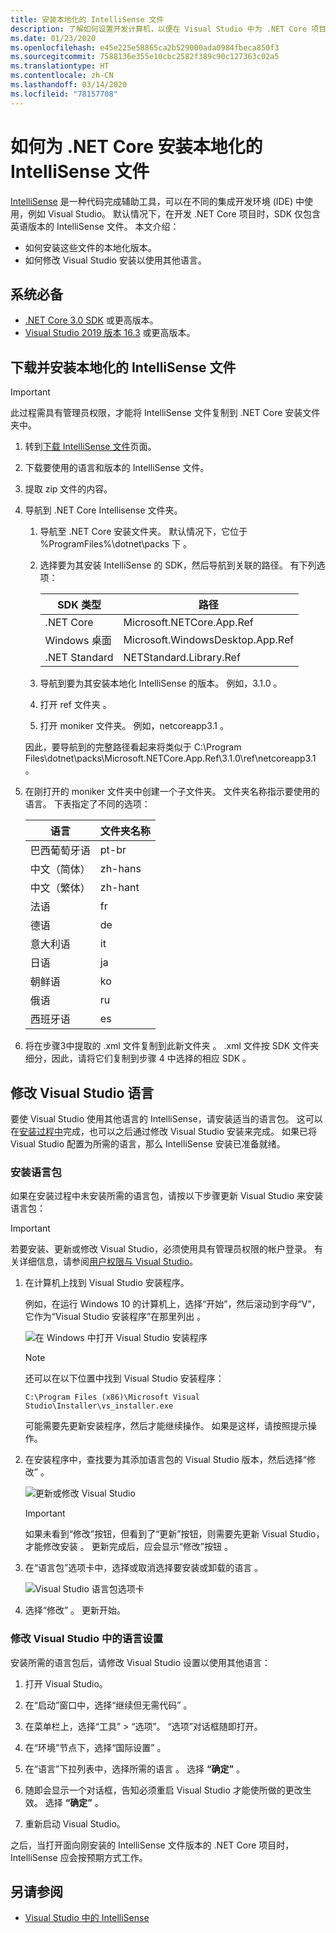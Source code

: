 ```yaml
---
title: 安装本地化的 IntelliSense 文件
description: 了解如何设置开发计算机，以便在 Visual Studio 中为 .NET Core 项目使用本地化的 IntelliSense 文件。
ms.date: 01/23/2020
ms.openlocfilehash: e45e225e58865ca2b529000ada0984fbeca850f3
ms.sourcegitcommit: 7588136e355e10cbc2582f389c90c127363c02a5
ms.translationtype: HT
ms.contentlocale: zh-CN
ms.lasthandoff: 03/14/2020
ms.locfileid: "78157708"
---
```

# <a name="how-to-install-localized-intellisense-files-for-net-core"></a>如何为 .NET Core 安装本地化的 IntelliSense 文件

[IntelliSense](/visualstudio/ide/using-intellisense) 是一种代码完成辅助工具，可以在不同的集成开发环境 (IDE) 中使用，例如 Visual Studio。 默认情况下，在开发 .NET Core 项目时，SDK 仅包含英语版本的 IntelliSense 文件。 本文介绍：

- 如何安装这些文件的本地化版本。
- 如何修改 Visual Studio 安装以使用其他语言。

## <a name="prerequisites"></a>系统必备

- [.NET Core 3.0 SDK](https://dotnet.microsoft.com/download/dotnet-core) 或更高版本。
- [Visual Studio 2019 版本 16.3](https://visualstudio.microsoft.com/downloads/?utm_medium=microsoft&utm_source=docs.microsoft.com&utm_campaign=inline+link&utm_content=download+vs2019) 或更高版本。

## <a name="download-and-install-the-localized-intellisense-files"></a>下载并安装本地化的 IntelliSense 文件

> [!IMPORTANT]
> 此过程需具有管理员权限，才能将 IntelliSense 文件复制到 .NET Core 安装文件夹中。

1. 转到[下载 IntelliSense 文件](https://dotnet.microsoft.com/download/dotnet-core/intellisense)页面。

1. 下载要使用的语言和版本的 IntelliSense 文件。

1. 提取 zip 文件的内容。

1. 导航到 .NET Core Intellisense 文件夹。

   1. 导航至 .NET Core 安装文件夹。 默认情况下，它位于 %ProgramFiles%\dotnet\packs 下  。
   1. 选择要为其安装 IntelliSense 的 SDK，然后导航到关联的路径。 有下列选项：

      | SDK 类型        | 路径                               |
      | --------------- | ---------------------------------- |
      | .NET Core       | Microsoft.NETCore.App.Ref         |
      | Windows 桌面 | Microsoft.WindowsDesktop.App.Ref  |
      | .NET Standard   | NETStandard.Library.Ref           |

   1. 导航到要为其安装本地化 IntelliSense 的版本。 例如，3.1.0  。
   1. 打开 ref 文件夹  。
   1. 打开 moniker 文件夹。 例如，netcoreapp3.1  。

   因此，要导航到的完整路径看起来将类似于 C:\Program Files\dotnet\packs\Microsoft.NETCore.App.Ref\3.1.0\ref\netcoreapp3.1  。

1. 在刚打开的 moniker 文件夹中创建一个子文件夹。 文件夹名称指示要使用的语言。 下表指定了不同的选项：

   | 语言              | 文件夹名称 |
   | --------------------- | ----------- |
   | 巴西葡萄牙语  | pt-br      |
   | 中文（简体）  | zh-hans    |
   | 中文（繁体） | zh-hant    |
   | 法语                | fr         |
   | 德语                | de         |
   | 意大利语               | it         |
   | 日语              | ja         |
   | 朝鲜语                | ko         |
   | 俄语               | ru         |
   | 西班牙语               | es         |

1. 将在步骤3中提取的 .xml 文件复制到此新文件夹  。 .xml 文件按 SDK 文件夹细分，因此，请将它们复制到步骤 4 中选择的相应 SDK  。

## <a name="modify-visual-studio-language"></a>修改 Visual Studio 语言

要使 Visual Studio 使用其他语言的 IntelliSense，请安装适当的语言包。 这可以在[安装过程中](/visualstudio/install/install-visual-studio#step-6---install-language-packs-optional)完成，也可以之后通过修改 Visual Studio 安装来完成。 如果已将 Visual Studio 配置为所需的语言，那么 IntelliSense 安装已准备就绪。

### <a name="install-the-language-pack"></a>安装语言包

如果在安装过程中未安装所需的语言包，请按以下步骤更新 Visual Studio 来安装语言包：

> [!IMPORTANT]
> 若要安装、更新或修改 Visual Studio，必须使用具有管理员权限的帐户登录。 有关详细信息，请参阅[用户权限与 Visual Studio](/visualstudio/ide/user-permissions-and-visual-studio)。

1. 在计算机上找到 Visual Studio 安装程序。

   例如，在运行 Windows 10 的计算机上，选择“开始”，然后滚动到字母“V”，它作为“Visual Studio 安装程序”在那里列出    。

   ![在 Windows 中打开 Visual Studio 安装程序](./media/localized-intellisense/vs-installer-windows-start.png)

   > [!NOTE]
   > 还可以在以下位置中找到 Visual Studio 安装程序：
   >
   > `C:\Program Files (x86)\Microsoft Visual Studio\Installer\vs_installer.exe`

   可能需要先更新安装程序，然后才能继续操作。 如果是这样，请按照提示操作。

1. 在安装程序中，查找要为其添加语言包的 Visual Studio 版本，然后选择“修改”  。

   ![更新或修改 Visual Studio](./media/localized-intellisense/vs-installer-modify.png)

   > [!IMPORTANT]
   > 如果未看到“修改”按钮，但看到了“更新”按钮，则需要先更新 Visual Studio，才能修改安装   。
   > 更新完成后，应会显示“修改”按钮  。

1. 在“语言包”选项卡中，选择或取消选择要安装或卸载的语言  。

   ![Visual Studio 语言包选项卡](./media/localized-intellisense/vs-modify-language-packs.png)

1. 选择“修改”  。 更新开始。

### <a name="modify-language-settings-in-visual-studio"></a>修改 Visual Studio 中的语言设置

安装所需的语言包后，请修改 Visual Studio 设置以使用其他语言：

1. 打开 Visual Studio。

1. 在“启动”窗口中，选择“继续但无需代码”  。

1. 在菜单栏上，选择“工具”   >   “选项”。 “选项”对话框随即打开。

1. 在“环境”节点下，选择“国际设置”   。

1. 在“语言”下拉列表中，选择所需的语言  。 选择 **“确定”** 。

1. 随即会显示一个对话框，告知必须重启 Visual Studio 才能使所做的更改生效。 选择 **“确定”** 。

1. 重新启动 Visual Studio。

之后，当打开面向刚安装的 IntelliSense 文件版本的 .NET Core 项目时，IntelliSense 应会按预期方式工作。

## <a name="see-also"></a>另请参阅

- [Visual Studio 中的 IntelliSense](/visualstudio/ide/using-intellisense)
